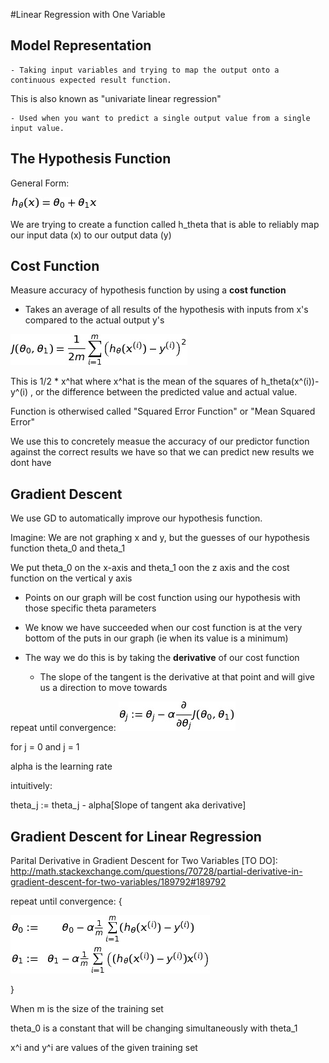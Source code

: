 #Linear Regression with One Variable

## Model Representation
	- Taking input variables and trying to map the output onto a continuous expected result function.

This is also known as "univariate linear regression"

	- Used when you want to predict a single output value from a single input value.


## The Hypothesis Function

General Form:

![alt tag](https://github.com/amsully/machine_learning.stanford_mooc/blob/master/weekOne/resources/Hypothesis_Function.jpg)

We are trying to create a function called h\_theta that is able to reliably map our input data (x) to our output data (y)

## Cost Function

Measure accuracy of hypothesis function by using a **cost function** 

- Takes an average of all results of the hypothesis with inputs from x's compared to the actual output y's


![alt tag](https://github.com/amsully/machine_learning.stanford_mooc/blob/master/weekOne/resources/Cost_Function.jpg)

This is 1/2 * x^hat where x^hat is the mean of the squares of h\_theta(x^(i))-y^(i) , or the difference between the predicted value and actual value.

Function is otherwised called "Squared Error Function" or "Mean Squared Error"

We use this to concretely measue the accuracy of our predictor function against the correct results we have so that we can predict new results we dont have

## Gradient Descent

We use GD to automatically improve our hypothesis function.

Imagine: We are not graphing x and y, but the guesses of our hypothesis function theta\_0 and theta\_1

We put theta\_0 on the x-axis and theta\_1 oon the z axis and the cost function on the vertical y axis

- Points on our graph will be cost function using our hypothesis with those specific theta parameters

- We know we have succeeded when our cost function is at the very bottom of the puts in our graph (ie when its value is a minimum)

- The way we do this is by taking the **derivative** of our cost function 
	- The slope of the tangent is the derivative at that point and will give us a direction to move towards

repeat until convergence:
![alt tag](https://github.com/amsully/machine_learning.stanford_mooc/blob/master/weekOne/resources/Gradient_Descent.jpg)

for j = 0 and j = 1

alpha is the learning rate

intuitively:

theta\_j := theta\_j - alpha[Slope of tangent aka derivative]

## Gradient Descent for Linear Regression

Parital Derivative in Gradient Descent for Two Variables [TO DO]: http://math.stackexchange.com/questions/70728/partial-derivative-in-gradient-descent-for-two-variables/189792#189792


repeat until convergence: {


![alt tag](https://github.com/amsully/machine_learning.stanford_mooc/blob/master/weekOne/resources/GradientDescent_LinearRegression.jpg)

}

When m is the size of the training set

theta\_0 is a constant that will be changing simultaneously with theta\_1 

x^i and y^i are values of the given training set




















